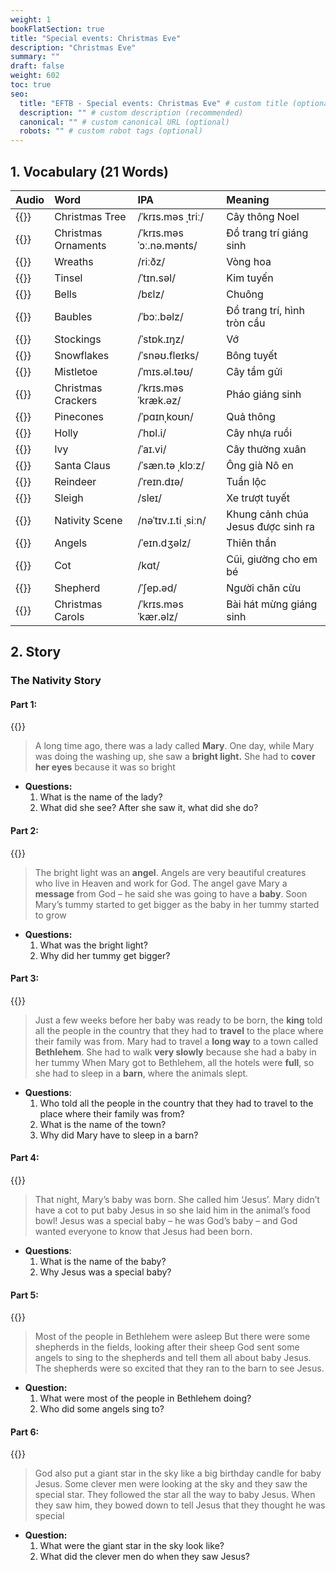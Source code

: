 ```yaml
---
weight: 1
bookFlatSection: true
title: "Special events: Christmas Eve"
description: "Christmas Eve"
summary: ""
draft: false
weight: 602
toc: true
seo:
  title: "EFTB - Special events: Christmas Eve" # custom title (optional)
  description: "" # custom description (recommended)
  canonical: "" # custom canonical URL (optional)
  robots: "" # custom robot tags (optional)
---
```


## 1. **Vocabulary (21 Words)**

| Audio                                                                                | Word                | IPA                      | Meaning                            |
|:-------------------------------------------------------------------------------------|:--------------------|:-------------------------|:-----------------------------------|
| {{<audio-player src="audio/christmas_eve/vocabularies/00_Christmas_Tree.wav">}}      | Christmas Tree      | /ˈkrɪs.məs ˌtriː/        | Cây thông Noel                     |
| {{<audio-player src="audio/christmas_eve/vocabularies/01_Christmas_Ornaments.wav">}} | Christmas Ornaments | /ˈkrɪs.məs ˈɔː.nə.mənts/ | Đồ trang trí giáng sinh            |
| {{<audio-player src="audio/christmas_eve/vocabularies/02_Wreaths.wav">}}             | Wreaths             | /riːðz/                  | Vòng hoa                           |
| {{<audio-player src="audio/christmas_eve/vocabularies/03_Tinsel.wav">}}              | Tinsel              | /ˈtɪn.səl/               | Kim tuyến                          |
| {{<audio-player src="audio/christmas_eve/vocabularies/04_Bells.wav">}}               | Bells               | /bɛlz/                   | Chuông                             |
| {{<audio-player src="audio/christmas_eve/vocabularies/05_Baubles.wav">}}             | Baubles             | /ˈbɔː.bəlz/              | Đồ trang trí, hình tròn cầu        |
| {{<audio-player src="audio/christmas_eve/vocabularies/06_Stockings.wav">}}           | Stockings           | /ˈstɒk.ɪŋz/              | Vớ                                 |
| {{<audio-player src="audio/christmas_eve/vocabularies/07_Snowflakes.wav">}}          | Snowflakes          | /ˈsnəʊ.fleɪks/           | Bông tuyết                         |
| {{<audio-player src="audio/christmas_eve/vocabularies/08_Mistletoe.wav">}}           | Mistletoe           | /ˈmɪs.əl.təʊ/            | Cây tầm gửi                        |
| {{<audio-player src="audio/christmas_eve/vocabularies/09_Christmas_Crackers.wav">}}  | Christmas Crackers  | /ˈkrɪs.məs ˈkræk.əz/     | Pháo giáng sinh                    |
| {{<audio-player src="audio/christmas_eve/vocabularies/10_Pinecones.wav">}}           | Pinecones           | /ˈpɑɪnˌkoʊn/             | Quả thông                          |
| {{<audio-player src="audio/christmas_eve/vocabularies/11_Holly.wav">}}               | Holly               | /ˈhɒl.i/                 | Cây nhựa ruồi                      |
| {{<audio-player src="audio/christmas_eve/vocabularies/12_Ivy.wav">}}                 | Ivy                 | /ˈaɪ.vi/                 | Cây thường xuân                    |
| {{<audio-player src="audio/christmas_eve/vocabularies/13_Santa_Claus.wav">}}         | Santa Claus         | /ˈsæn.tə ˌklɔːz/         | Ông già Nô en                      |
| {{<audio-player src="audio/christmas_eve/vocabularies/14_Reindeer.wav">}}            | Reindeer            | /ˈreɪn.dɪə/              | Tuần lộc                           |
| {{<audio-player src="audio/christmas_eve/vocabularies/15_Sleigh.wav">}}              | Sleigh              | /sleɪ/                   | Xe trượt tuyết                     |
| {{<audio-player src="audio/christmas_eve/vocabularies/16_Nativity_Scene.wav">}}      | Nativity Scene      | /nəˈtɪv.ɪ.ti ˌsiːn/      | Khung cảnh chúa Jesus được sinh ra |
| {{<audio-player src="audio/christmas_eve/vocabularies/17_Angels.wav">}}              | Angels              | /ˈeɪn.dʒəlz/             | Thiên thần                         |
| {{<audio-player src="audio/christmas_eve/vocabularies/18_Cot.wav">}}                 | Cot                 | /kɑt/                    | Cũi, giường cho em bé              |
| {{<audio-player src="audio/christmas_eve/vocabularies/19_Shepperd.wav">}}            | Shepherd            | /ˈʃep.əd/        | Người chăn cừu                     |
| {{<audio-player src="audio/christmas_eve/vocabularies/20_Christmas_Carols.wav">}}    | Christmas Carols    | /ˈkrɪs.məs ˈkær.əlz/     | Bài hát mừng giáng sinh            |

## 2. **Story**

### ****The Nativity Story****

#### Part 1:
{{<audio-with-controls src="audio/christmas_eve/story/chrismas_eve_story_part1.wav">}}
> A long time ago, there was a lady called **Mary**.
> One day, while Mary was doing the washing up, she saw a **bright light.**
> She had to **cover her eyes** because it was so bright

* **Questions:**
  1. What is the name of the lady?
  2. What did she see? After she saw it, what did she do?

#### Part 2:
{{<audio-with-controls src="audio/christmas_eve/story/chrismas_eve_story_part2.wav">}}
> The bright light was an **angel**. Angels are very beautiful creatures who live in Heaven and work for God.
> The angel gave Mary a **message** from God – he said she was going to have a **baby**.
> Soon Mary’s tummy started to get bigger as the baby in her tummy started to grow

* **Questions:**
  1. What was the bright light?
  2. Why did her tummy get bigger?

#### Part 3:
{{<audio-with-controls src="audio/christmas_eve/story/chrismas_eve_story_part3.wav">}}
> Just a few weeks before her baby was ready to be born, the **king** told all the people in the country that they had to **travel** to the place where their family was from.
> Mary had to travel a **long way** to a town called **Bethlehem**.
> She had to walk **very slowly** because she had a baby in her tummy
> When Mary got to Bethlehem, all the hotels were **full**, so she had to sleep in a **barn**, where the animals slept.

* **Questions**:
  1. Who told all the people in the country that they had to travel to the place where their family was from?
  2. What is the name of the town?
  3. Why did Mary have to sleep in a barn?

#### Part 4:
{{<audio-with-controls src="audio/christmas_eve/story/chrismas_eve_story_part4.wav">}}
> That night, Mary’s baby was born. She called him ‘Jesus’.
> Mary didn’t have a cot to put baby Jesus in so she laid him in the animal’s food bowl!
> Jesus was a special baby – he was God’s baby – and God wanted everyone to know that Jesus had been born.

* **Questions**:
  1. What is the name of the baby?
  2. Why Jesus was a special baby?

#### Part 5:
{{<audio-with-controls src="audio/christmas_eve/story/chrismas_eve_story_part5.wav">}}
> Most of the people in Bethlehem were asleep
> But there were some shepherds in the fields, looking after their sheep
> God sent some angels to sing to the shepherds and tell them all about baby Jesus.
> The shepherds were so excited that they ran to the barn to see Jesus.

* **Question:**
  1. What were most of the people in Bethlehem doing?
  2. Who did some angels sing to?

#### Part 6:
{{<audio-with-controls src="audio/christmas_eve/story/chrismas_eve_story_part6.wav">}}
> God also put a giant star in the sky like a big birthday candle for baby Jesus.
> Some clever men were looking at the sky and they saw the special star.
> They followed the star all the way to baby Jesus.
> When they saw him, they bowed down to tell Jesus that they thought he was special

* **Question:**
  1. What were the giant star in the sky look like?
  2. What did the clever men do when they saw Jesus?
